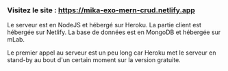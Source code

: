 ### Visitez le site :  https://mika-exo-mern-crud.netlify.app

Le serveur est en NodeJS et hébergé sur Heroku.
La partie client est hébergée sur Netlify.
La base de données est en MongoDB et hébergée sur mLab.

Le premier appel au serveur est un peu long car Heroku met le serveur en stand-by au bout d'un certain moment sur la version gratuite.